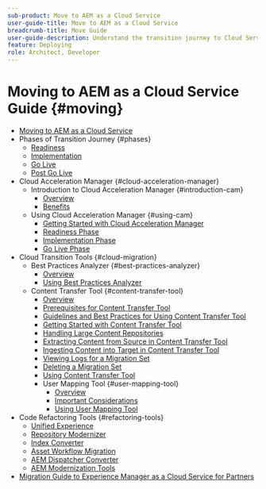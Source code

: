 ```yaml
---
sub-product: Move to AEM as a Cloud Service
user-guide-title: Move to AEM as a Cloud Service
breadcrumb-title: Move Guide
user-guide-description: Understand the transition journey to Cloud Service.
feature: Deploying
role: Architect, Developer
---
```


# Moving to AEM as a Cloud Service Guide {#moving}

+ [Moving to AEM as a Cloud Service](/help/move-to-cloud-service/home.md)
+ Phases of Transition Journey {#phases}
  + [Readiness](/help/move-to-cloud-service/migration-readiness.md)
  + [Implementation](/help/move-to-cloud-service/migration-implementation.md)
  + [Go Live](/help/move-to-cloud-service/migration-go-live.md)
  + [Post Go Live](/help/move-to-cloud-service/migration-post-go-live.md)
+ Cloud Acceleration Manager {#cloud-acceleration-manager}
  + Introduction to Cloud Acceleration Manager {#introduction-cam}
    + [Overview](/help/move-to-cloud-service/cloud-acceleration-manager/introduction/overview-cam.md)
    + [Benefits](/help/move-to-cloud-service/cloud-acceleration-manager/introduction/benefits-cam.md)
  + Using Cloud Acceleration Manager {#using-cam}
    + [Getting Started with Cloud Acceleration Manager](/help/move-to-cloud-service/cloud-acceleration-manager/using-cam/getting-started-cam.md)
    + [Readiness Phase](/help/move-to-cloud-service/cloud-acceleration-manager/using-cam/cam-readiness-phase.md)
    + [Implementation Phase](/help/move-to-cloud-service/cloud-acceleration-manager/using-cam/cam-implementation-phase.md)
    + [Go Live Phase](/help/move-to-cloud-service/cloud-acceleration-manager/using-cam/cam-golive-phase.md)
+ Cloud Transition Tools {#cloud-migration}
  + Best Practices Analyzer {#best-practices-analyzer}
    + [Overview](/help/move-to-cloud-service/best-practices-analyzer/overview-best-practices-analyzer.md)
    + [Using Best Practices Analyzer](/help/move-to-cloud-service/best-practices-analyzer/using-best-practices-analyzer.md)
  + Content Transfer Tool {#content-transfer-tool}
    + [Overview](/help/move-to-cloud-service/content-transfer-tool/using-content-transfer-tool/overview-content-transfer-tool.md)
    + [Prerequisites for Content Transfer Tool](/help/move-to-cloud-service/content-transfer-tool/using-content-transfer-tool/prerequisites-content-transfer-tool.md)
    + [Guidelines and Best Practices for Using Content Transfer Tool](/help/move-to-cloud-service/content-transfer-tool/using-content-transfer-tool/guidelines-best-practices-content-transfer-tool.md)
    + [Getting Started with Content Transfer Tool](/help/move-to-cloud-service/content-transfer-tool/using-content-transfer-tool/gettting-started-content-transfer-tool.md)
    + [Handling Large Content Repositories](/help/move-to-cloud-service/content-transfer-tool/using-content-transfer-tool/handling-large-content-repositories.md)
    + [Extracting Content from Source in Content Transfer Tool](/help/move-to-cloud-service/content-transfer-tool/using-content-transfer-tool/extracting-content.md)
    + [Ingesting Content into Target in Content Transfer Tool](/help/move-to-cloud-service/content-transfer-tool/using-content-transfer-tool/ingesting-content.md)
    + [Viewing Logs for a Migration Set](/help/move-to-cloud-service/content-transfer-tool/using-content-transfer-tool/viewing-logs.md)
    + [Deleting a Migration Set](/help/move-to-cloud-service/content-transfer-tool/using-content-transfer-tool/deleting-migrationset.md)
    + [Using Content Transfer Tool](/help/move-to-cloud-service/content-transfer-tool/using-content-transfer-tool.md)
    + User Mapping Tool {#user-mapping-tool}
      + [Overview](/help/move-to-cloud-service/content-transfer-tool/user-mapping-tool/overview-user-mapping-tool.md)
      + [Important Considerations](/help/move-to-cloud-service/content-transfer-tool/user-mapping-tool/considerations-user-mapping-tool.md)
      + [Using User Mapping Tool](/help/move-to-cloud-service/content-transfer-tool/user-mapping-tool/using-user-mapping-tool.md)
+ Code Refactoring Tools {#refactoring-tools}
  + [Unified Experience](/help/move-to-cloud-service/unified-experience.md)
  + [Repository Modernizer](/help/move-to-cloud-service/refactoring-tools/repo-modernizer.md)
  + [Index Converter](/help/move-to-cloud-service/refactoring-tools/index-converter.md)
  + [Asset Workflow Migration](/help/move-to-cloud-service/moving-to-aem-assets/asset-workflow-migration-tool.md)
  + [AEM Dispatcher Converter](/help/move-to-cloud-service/refactoring-tools/dispatcher-transformation-utility-tools.md)
  + [AEM Modernization Tools](/help/move-to-cloud-service/refactoring-tools/aem-modernization-tools.md)
+ [Migration Guide to Experience Manager as a Cloud Service for Partners](/help/move-to-cloud-service/getting-started.md)
